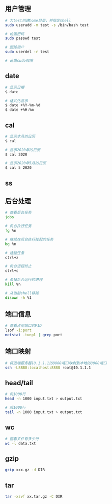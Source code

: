 

## 用户管理

```bash
# 为test创建home目录，并指定shell
sudo useradd -m test -s /bin/bash test

# 设置密码
sudo passwd test

# 删除用户
sudo userdel -r test

# 设置sudo权限

```



## date

  ```bash
  # 显示日期
  $ date

  # 格式化显示
  $ date +%Y-%m-%d
  $ date +%H:%m
  ```

## cal

  ```bash
  # 显示本月的日历
  $ cal

  # 显示2020年的日历
  $ cal 2020

  # 显示2020年5月的日历
  $ cal 5 2020
  ```



## ss




## 后台处理

  ```bash
# 查看后台任务
jobs

# 前台执行任务
fg %n

# 继续在后台执行挂起的任务
bg %n
 
# 挂起任务
ctrl+z

# 前台进程终止
ctrl+c

# 杀掉后台运行的进程
kill %n

# 从当前shell移除
disown -h %1
  ```



## 端口信息

```bash
# 查看占用端口的PID
lsof -i:port
netstat -tunpl | grep port
```



## 端口映射

```bash
# 将远端服务器10.1.1.1的8888端口映射到本地的8888端口
ssh -L8888:localhost:8888 root@10.1.1.1
```



## head/tail

```bash
# 前1000行
head -n 1000 input.txt > output.txt

# 后1000行
tail -n 1000 input.txt > output.txt
```



## wc

```bash
# 查看文件有多少行
wc -l data.txt
```





## gzip

```bash
gzip xxx.gz -d DIR
```



## tar

```bash
tar -xzvf xx.tar.gz -C DIR
```







